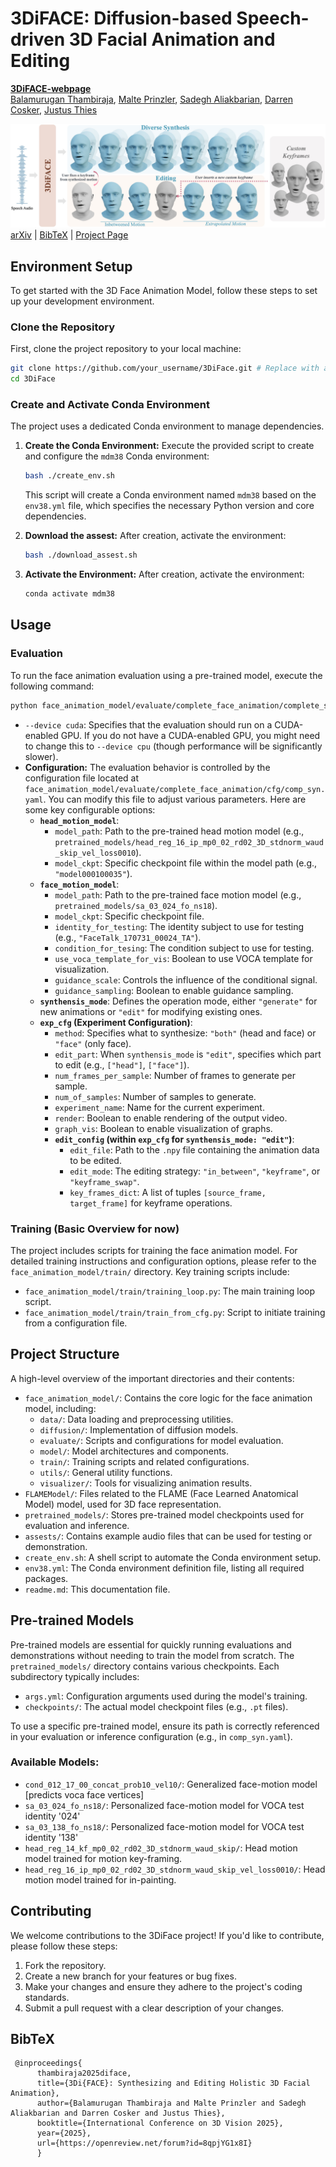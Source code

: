 # 3DiFACE: Diffusion-based Speech-driven 3D Facial Animation and Editing

[**3DiFACE-webpage**](https://balamuruganthambiraja.github.io/3DiFACE/)<br/>
[Balamurugan Thambiraja](https://balamuruganthambiraja.github.io/),
[Malte Prinzler](https://malteprinzler.github.io/),
[Sadegh Aliakbarian](https://sadegh-aa.github.io/),
[Darren Cosker](https://www.microsoft.com/en-us/research/people/coskerdarren/),
[Justus Thies](https://justusthies.github.io/)<br/>

![teaser](./assests/teaser/teaser.jpg)
[arXiv](http://arxiv.org/abs/2312.00870) | [BibTeX](#bibtex) | [Project Page](https://balamuruganthambiraja.github.io/3DiFACE/)

## Environment Setup

To get started with the 3D Face Animation Model, follow these steps to set up your development environment.

### Clone the Repository
First, clone the project repository to your local machine:

```bash
git clone https://github.com/your_username/3DiFace.git # Replace with actual repository URL if available
cd 3DiFace
```

### Create and Activate Conda Environment
The project uses a dedicated Conda environment to manage dependencies.

1.  **Create the Conda Environment:**
    Execute the provided script to create and configure the `mdm38` Conda environment:
    ```bash
    bash ./create_env.sh
    ```
    This script will create a Conda environment named `mdm38` based on the `env38.yml` file, which specifies the necessary Python version and core dependencies. 

2.  **Download the assest:**
    After creation, activate the environment:
    ```bash
    bash ./download_assest.sh
    ```

3.  **Activate the Environment:**
    After creation, activate the environment:
    ```bash
    conda activate mdm38
    ```


## Usage

### Evaluation

To run the face animation evaluation using a pre-trained model, execute the following command:

```bash
python face_animation_model/evaluate/complete_face_animation/complete_syn_w_sty.py --device cuda
```

*   `--device cuda`: Specifies that the evaluation should run on a CUDA-enabled GPU. If you do not have a CUDA-enabled GPU, you might need to change this to `--device cpu` (though performance will be significantly slower).
*   **Configuration:** The evaluation behavior is controlled by the configuration file located at `face_animation_model/evaluate/complete_face_animation/cfg/comp_syn.yaml`. You can modify this file to adjust various parameters. Here are some key configurable options:
    *   **`head_motion_model`**:
        *   `model_path`: Path to the pre-trained head motion model (e.g., `pretrained_models/head_reg_16_ip_mp0_02_rd02_3D_stdnorm_waud_skip_vel_loss0010`).
        *   `model_ckpt`: Specific checkpoint file within the model path (e.g., `"model000100035"`).
    *   **`face_motion_model`**:
        *   `model_path`: Path to the pre-trained face motion model (e.g., `pretrained_models/sa_03_024_fo_ns18`).
        *   `model_ckpt`: Specific checkpoint file.
        *   `identity_for_testing`: The identity subject to use for testing (e.g., `"FaceTalk_170731_00024_TA"`).
        *   `condition_for_tesing`: The condition subject to use for testing.
        *   `use_voca_template_for_vis`: Boolean to use VOCA template for visualization.
        *   `guidance_scale`: Controls the influence of the conditional signal.
        *   `guidance_sampling`: Boolean to enable guidance sampling.
    *   **`synthensis_mode`**: Defines the operation mode, either `"generate"` for new animations or `"edit"` for modifying existing ones.
    *   **`exp_cfg` (Experiment Configuration)**:
        *   `method`: Specifies what to synthesize: `"both"` (head and face) or `"face"` (only face).
        *   `edit_part`: When `synthensis_mode` is `"edit"`, specifies which part to edit (e.g., `["head"]`, `["face"]`).
        *   `num_frames_per_sample`: Number of frames to generate per sample.
        *   `num_of_samples`: Number of samples to generate.
        *   `experiment_name`: Name for the current experiment.
        *   `render`: Boolean to enable rendering of the output video.
        *   `graph_vis`: Boolean to enable visualization of graphs.
        *   **`edit_config` (within `exp_cfg` for `synthensis_mode: "edit"`)**:
            *   `edit_file`: Path to the `.npy` file containing the animation data to be edited.
            *   `edit_mode`: The editing strategy: `"in_between"`, `"keyframe"`, or `"keyframe_swap"`.
            *   `key_frames_dict`: A list of tuples `[source_frame, target_frame]` for keyframe operations.

### Training (Basic Overview for now)

The project includes scripts for training the face animation model. For detailed training instructions and configuration options, please refer to the `face_animation_model/train/` directory. Key training scripts include:

*   `face_animation_model/train/training_loop.py`: The main training loop script.
*   `face_animation_model/train/train_from_cfg.py`: Script to initiate training from a configuration file.

## Project Structure

A high-level overview of the important directories and their contents:

*   `face_animation_model/`: Contains the core logic for the face animation model, including:
    *   `data/`: Data loading and preprocessing utilities.
    *   `diffusion/`: Implementation of diffusion models.
    *   `evaluate/`: Scripts and configurations for model evaluation.
    *   `model/`: Model architectures and components.
    *   `train/`: Training scripts and related configurations.
    *   `utils/`: General utility functions.
    *   `visualizer/`: Tools for visualizing animation results.
*   `FLAMEModel/`: Files related to the FLAME (Face Learned Anatomical Model) model, used for 3D face representation.
*   `pretrained_models/`: Stores pre-trained model checkpoints used for evaluation and inference.
*   `assests/`: Contains example audio files that can be used for testing or demonstration.
*   `create_env.sh`: A shell script to automate the Conda environment setup.
*   `env38.yml`: The Conda environment definition file, listing all required packages.
*   `readme.md`: This documentation file.

## Pre-trained Models

Pre-trained models are essential for quickly running evaluations and demonstrations without needing to train the model from scratch. The `pretrained_models/` directory contains various checkpoints. Each subdirectory typically includes:

*   `args.yml`: Configuration arguments used during the model's training.
*   `checkpoints/`: The actual model checkpoint files (e.g., `.pt` files).

To use a specific pre-trained model, ensure its path is correctly referenced in your evaluation or inference configuration (e.g., in `comp_syn.yaml`).

### Available Models:
*   `cond_012_17_00_concat_prob10_vel10/`: Generalized face-motion model [predicts voca face vertices]
*   `sa_03_024_fo_ns18/`: Personalized face-motion model for VOCA test identity '024'
*   `sa_03_138_fo_ns18/`: Personalized face-motion model for VOCA test identity '138'
*   `head_reg_14_kf_mp0_02_rd02_3D_stdnorm_waud_skip/`: Head motion model trained for motion key-framing.
*   `head_reg_16_ip_mp0_02_rd02_3D_stdnorm_waud_skip_vel_loss0010/`: Head motion model trained for in-painting.

## Contributing

We welcome contributions to the 3DiFace project! If you'd like to contribute, please follow these steps:

1.  Fork the repository.
2.  Create a new branch for your features or bug fixes.
3.  Make your changes and ensure they adhere to the project's coding standards.
4.  Submit a pull request with a clear description of your changes.

## BibTeX
```
 @inproceedings{
      thambiraja2025diface,
      title={3Di{FACE}: Synthesizing and Editing Holistic 3D Facial Animation},
      author={Balamurugan Thambiraja and Malte Prinzler and Sadegh Aliakbarian and Darren Cosker and Justus Thies},
      booktitle={International Conference on 3D Vision 2025},
      year={2025},
      url={https://openreview.net/forum?id=8qpjYG1x8I}
      }
  
```